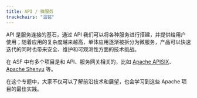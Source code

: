 ```yaml
---
title: API / 微服务
trackchairs: "温铭"
---
```

API 是服务连接的基石，通过 API 我们可以将各种服务进行搭建，并提供给用户使用；随着应用的复杂度越来越高，单体应用逐渐被拆分为微服务，产品可以快速迭代的同时也带来安全、维护和可观测性方面的技术挑战。

在 ASF 中有多个项目是和 API、服务网关相关的，比如 [Apache APISIX](https://apisix.apache.org/)、[Apache Shenyu](https://shenyu.apache.org/) 等。

在这个专题中，大家不仅可以了解前沿技术和展望，也会学习到这些 Apache 项目的最佳实践。
